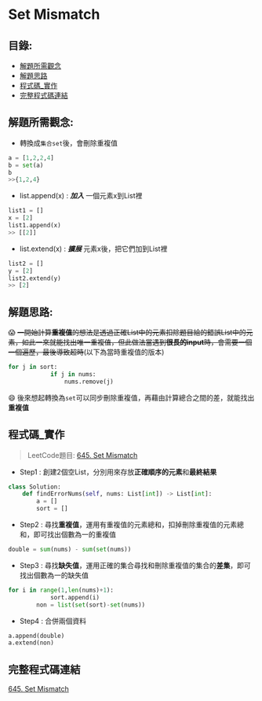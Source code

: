 Set Mismatch
====

目錄:
----
* [解題所需觀念](#解題所需觀念)
* [解題思路](解題思路)
* [程式碼_實作](#程式碼_實作)
* [完整程式碼連結](#完整程式碼連結)

解題所需觀念:
------
* 轉換成`集合set`後，會刪除重複值

```python
a = [1,2,2,4]
b = set(a)
b
>>{1,2,4}
```

* list.append(x) : ***加入*** 一個元素x到List裡

```python
list1 = []
x = [2]
list1.append(x)
>> [[2]]
```

* list.extend(x) : ***擴展*** 元素x後，把它們加到List裡

```python
list2 = []
y = [2]
list2.extend(y)
>> [2]
```


解題思路:
-----

:scream: ~~一開始計算**重複值**的想法是透過正確List中的元素扣除題目給的錯誤List中的元素，如此一來就能找出唯一重複值，但此做法當遇到**很長的input**時，會需要一個一個遍歷，最後導致超時~~(以下為當時重複值的版本)

```python
for j in sort:
            if j in nums:
                nums.remove(j)
```

:smile: 後來想起轉換為`set`可以同步刪除重複值，再藉由計算總合之間的差，就能找出**重複值**



程式碼_實作
------

> LeetCode題目: [645. Set Mismatch](https://leetcode.com/problems/set-mismatch/)

* Step1 : 創建2個空List，分別用來存放**正確順序的元素**和**最終結果**

```python
class Solution:
    def findErrorNums(self, nums: List[int]) -> List[int]:
        a = []
        sort = []
```

* Step2 : 尋找**重複值**，運用有重複值的元素總和，扣掉刪除重複值的元素總和，即可找出個數為一的重複值

```python
double = sum(nums) - sum(set(nums))
```

* Step3 : 尋找**缺失值**，運用正確的集合尋找和刪除重複值的集合的**差集**，即可找出個數為一的缺失值

```python
for i in range(1,len(nums)+1):
            sort.append(i)
        non = list(set(sort)-set(nums))
```

* Step4 : 合併兩個資料

```python
a.append(double)
a.extend(non)
```

完整程式碼連結
-----
[645. Set Mismatch](https://github.com/imucici/my-learning-note/blob/master/LeetCode/week4/645.%20Set%20Mismatch.ipynb)
